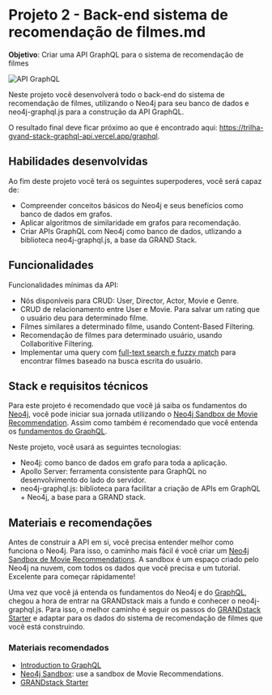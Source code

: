 # Projeto 2 - Back-end sistema de recomendação de filmes.md

**Objetivo**: Criar uma API GraphQL para o sistema de recomendação de filmes

![API GraphQL](https://dpzbhybb2pdcj.cloudfront.net/lyon/v-1/Figures/01_graphql_playground.png)

Neste projeto você desenvolverá todo o back-end do sistema de recomendação de filmes, utilizando o Neo4j para seu banco de dados e neo4j-graphql.js para a construção da API GraphQL.

O resultado final deve ficar próximo ao que é encontrado aqui: https://trilha-gvand-stack-graphql-api.vercel.app/graphql.

## Habilidades desenvolvidas

Ao fim deste projeto você terá os seguintes superpoderes, você será capaz de:
* Compreender conceitos básicos do Neo4j e seus benefícios como banco de dados em grafos.
* Aplicar algoritmos de similaridade em grafos para recomendação.
* Criar APIs GraphQL com Neo4j como banco de dados, utlizando a biblioteca neo4j-graphql.js, a base da GRAND Stack.

## Funcionalidades

Funcionalidades mínimas da API:
* Nós disponíveis para CRUD: User, Director, Actor, Movie e Genre.
* CRUD de relacionamento entre User e Movie. Para salvar um rating que o usuário deu para determinado filme.
* Filmes similares a determinado filme, usando Content-Based Filtering.
* Recomendação de filmes para determinado usuário, usando Collaboritive Filtering.
* Implementar uma query com [full-text search e fuzzy match](https://grandstack.io/docs/graphql-custom-logic/#custom-top-level-query-fields) para encontrar filmes baseado na busca escrita do usuário.

## Stack e requisitos técnicos

Para este projeto é recomendado que você já saiba os fundamentos do [Neo4j](https://neo4j.com/), você pode iniciar sua jornada utilizando o [Neo4j Sandbox de Movie Recommendation](https://neo4j.com/sandbox/). Assim como também é recomendado que você entenda os [fundamentos do GraphQL](https://graphql.org/learn/).

Neste projeto, você usará as seguintes tecnologias:
* Neo4j: como banco de dados em grafo para toda a aplicação.
* Apollo Server: ferramenta consistente para GraphQL no desenvolvimento do lado do servidor.
* neo4j-graphql.js: biblioteca para facilitar a criação de APIs em GraphQL + Neo4j, a base para a GRAND stack.

## Materiais e recomendações

Antes de construir a API em si, você precisa entender melhor como funciona o Neo4j. Para isso, o caminho mais fácil é você criar um [Neo4j Sandbox de Movie Recommendations](https://neo4j.com/sandbox/). A sandbox é um espaço criado pelo Neo4j na nuvem, com todos os dados que você precisa e um tutorial. Excelente para começar rápidamente!

Uma vez que você já entenda os fundamentos do Neo4j e do [GraphQL](https://graphql.org/learn/), chegou a hora de entrar na GRANDstack mais a fundo e conhecer o neo4j-graphql.js. Para isso, o melhor caminho é seguir os passos do [GRANDstack Starter](https://grandstack.io/docs/getting-started-grand-stack-starter) e adaptar para os dados do sistema de recomendação de filmes que você está construindo.

### Materiais recomendados

* [Introduction to GraphQL](https://graphql.org/learn/)
* [Neo4j Sandbox](https://neo4j.com/sandbox/): use a sandbox de Movie Recommendations.
* [GRANDstack Starter](https://grandstack.io/docs/getting-started-grand-stack-starter)
